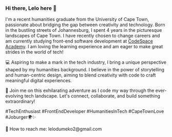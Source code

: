 ### Hi there, Lelo here 👋

I'm a recent humanities graduate from the University of Cape Town, passionate about bridging the gap between creativity and technology. Born in the bustling streets of Johannesburg, I spent 4 years in the picturesque landscapes of Cape Town. I have recently chosen to change careers and am currently studying front-end software development at [CodeSpace Academy](https://www.codespace.co.za/). I am loving the learning experience and am eager to make great strides in the world of tech! 

💻 Aspiring to make a mark in the tech industry, I bring a unique perspective shaped by my humanities background. I believe in the power of storytelling and human-centric design, aiming to blend creativity with code to craft meaningful digital experiences.

🚀 Join me on this exhilarating adventure as I code my way through the ever-evolving tech landscape. Let's connect, collaborate, and build something extraordinary!

#TechEnthusiast #FrontEndDeveloper #HumanitiesInTech #CapeTownLove #Joburger🌍✨




<!-- insert the badges of HTML, CSS, and JavaScript with the git logo as well --!>

🔌 How to reach me:
lelodumeko2@gmail.com






